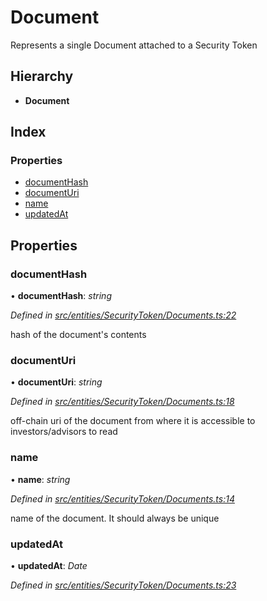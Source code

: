 # Document

Represents a single Document attached to a Security Token

## Hierarchy

* **Document**

## Index

### Properties

* [documentHash]()
* [documentUri]()
* [name]()
* [updatedAt]()

## Properties

### documentHash

• **documentHash**: _string_

_Defined in_ [_src/entities/SecurityToken/Documents.ts:22_](https://github.com/PolymathNetwork/polymath-sdk/blob/550676f/src/entities/SecurityToken/Documents.ts#L22)

hash of the document's contents

### documentUri

• **documentUri**: _string_

_Defined in_ [_src/entities/SecurityToken/Documents.ts:18_](https://github.com/PolymathNetwork/polymath-sdk/blob/550676f/src/entities/SecurityToken/Documents.ts#L18)

off-chain uri of the document from where it is accessible to investors/advisors to read

### name

• **name**: _string_

_Defined in_ [_src/entities/SecurityToken/Documents.ts:14_](https://github.com/PolymathNetwork/polymath-sdk/blob/550676f/src/entities/SecurityToken/Documents.ts#L14)

name of the document. It should always be unique

### updatedAt

• **updatedAt**: _Date_

_Defined in_ [_src/entities/SecurityToken/Documents.ts:23_](https://github.com/PolymathNetwork/polymath-sdk/blob/550676f/src/entities/SecurityToken/Documents.ts#L23)


